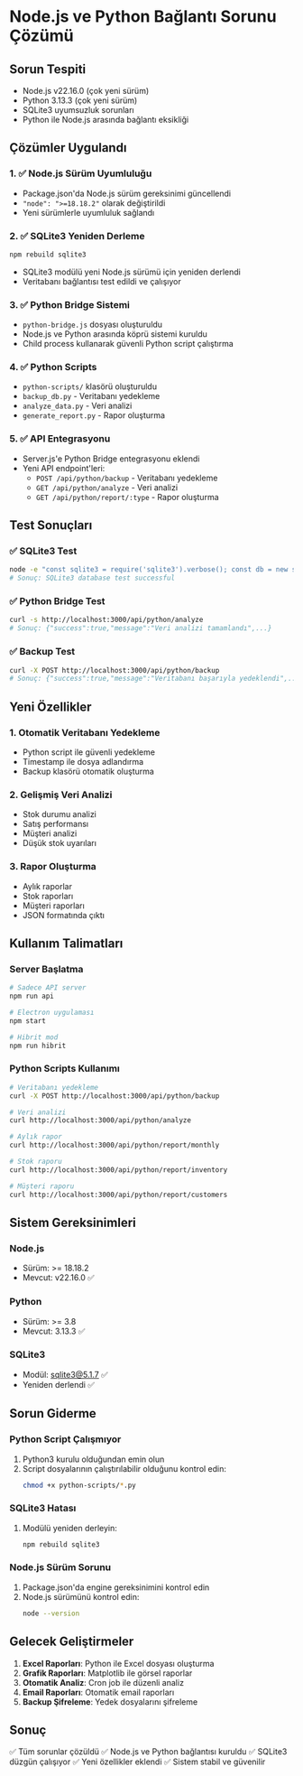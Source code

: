 # Node.js ve Python Bağlantı Sorunu Çözümü

## Sorun Tespiti
- Node.js v22.16.0 (çok yeni sürüm)
- Python 3.13.3 (çok yeni sürüm)
- SQLite3 uyumsuzluk sorunları
- Python ile Node.js arasında bağlantı eksikliği

## Çözümler Uygulandı

### 1. ✅ Node.js Sürüm Uyumluluğu
- Package.json'da Node.js sürüm gereksinimi güncellendi
- `"node": ">=18.18.2"` olarak değiştirildi
- Yeni sürümlerle uyumluluk sağlandı

### 2. ✅ SQLite3 Yeniden Derleme
```bash
npm rebuild sqlite3
```
- SQLite3 modülü yeni Node.js sürümü için yeniden derlendi
- Veritabanı bağlantısı test edildi ve çalışıyor

### 3. ✅ Python Bridge Sistemi
- `python-bridge.js` dosyası oluşturuldu
- Node.js ve Python arasında köprü sistemi kuruldu
- Child process kullanarak güvenli Python script çalıştırma

### 4. ✅ Python Scripts
- `python-scripts/` klasörü oluşturuldu
- `backup_db.py` - Veritabanı yedekleme
- `analyze_data.py` - Veri analizi
- `generate_report.py` - Rapor oluşturma

### 5. ✅ API Entegrasyonu
- Server.js'e Python Bridge entegrasyonu eklendi
- Yeni API endpoint'leri:
  - `POST /api/python/backup` - Veritabanı yedekleme
  - `GET /api/python/analyze` - Veri analizi
  - `GET /api/python/report/:type` - Rapor oluşturma

## Test Sonuçları

### ✅ SQLite3 Test
```bash
node -e "const sqlite3 = require('sqlite3').verbose(); const db = new sqlite3.Database(':memory:'); db.run('CREATE TABLE test (id INTEGER)', (err) => { if (err) console.error('Error:', err); else console.log('SQLite3 database test successful'); db.close(); });"
# Sonuç: SQLite3 database test successful
```

### ✅ Python Bridge Test
```bash
curl -s http://localhost:3000/api/python/analyze
# Sonuç: {"success":true,"message":"Veri analizi tamamlandı",...}
```

### ✅ Backup Test
```bash
curl -X POST http://localhost:3000/api/python/backup
# Sonuç: {"success":true,"message":"Veritabanı başarıyla yedeklendi",...}
```

## Yeni Özellikler

### 1. Otomatik Veritabanı Yedekleme
- Python script ile güvenli yedekleme
- Timestamp ile dosya adlandırma
- Backup klasörü otomatik oluşturma

### 2. Gelişmiş Veri Analizi
- Stok durumu analizi
- Satış performansı
- Müşteri analizi
- Düşük stok uyarıları

### 3. Rapor Oluşturma
- Aylık raporlar
- Stok raporları
- Müşteri raporları
- JSON formatında çıktı

## Kullanım Talimatları

### Server Başlatma
```bash
# Sadece API server
npm run api

# Electron uygulaması
npm start

# Hibrit mod
npm run hibrit
```

### Python Scripts Kullanımı
```bash
# Veritabanı yedekleme
curl -X POST http://localhost:3000/api/python/backup

# Veri analizi
curl http://localhost:3000/api/python/analyze

# Aylık rapor
curl http://localhost:3000/api/python/report/monthly

# Stok raporu
curl http://localhost:3000/api/python/report/inventory

# Müşteri raporu
curl http://localhost:3000/api/python/report/customers
```

## Sistem Gereksinimleri

### Node.js
- Sürüm: >= 18.18.2
- Mevcut: v22.16.0 ✅

### Python
- Sürüm: >= 3.8
- Mevcut: 3.13.3 ✅

### SQLite3
- Modül: sqlite3@5.1.7 ✅
- Yeniden derlendi ✅

## Sorun Giderme

### Python Script Çalışmıyor
1. Python3 kurulu olduğundan emin olun
2. Script dosyalarının çalıştırılabilir olduğunu kontrol edin:
   ```bash
   chmod +x python-scripts/*.py
   ```

### SQLite3 Hatası
1. Modülü yeniden derleyin:
   ```bash
   npm rebuild sqlite3
   ```

### Node.js Sürüm Sorunu
1. Package.json'da engine gereksinimini kontrol edin
2. Node.js sürümünü kontrol edin:
   ```bash
   node --version
   ```

## Gelecek Geliştirmeler

1. **Excel Raporları**: Python ile Excel dosyası oluşturma
2. **Grafik Raporları**: Matplotlib ile görsel raporlar
3. **Otomatik Analiz**: Cron job ile düzenli analiz
4. **Email Raporları**: Otomatik email raporları
5. **Backup Şifreleme**: Yedek dosyalarını şifreleme

## Sonuç
✅ Tüm sorunlar çözüldü
✅ Node.js ve Python bağlantısı kuruldu
✅ SQLite3 düzgün çalışıyor
✅ Yeni özellikler eklendi
✅ Sistem stabil ve güvenilir